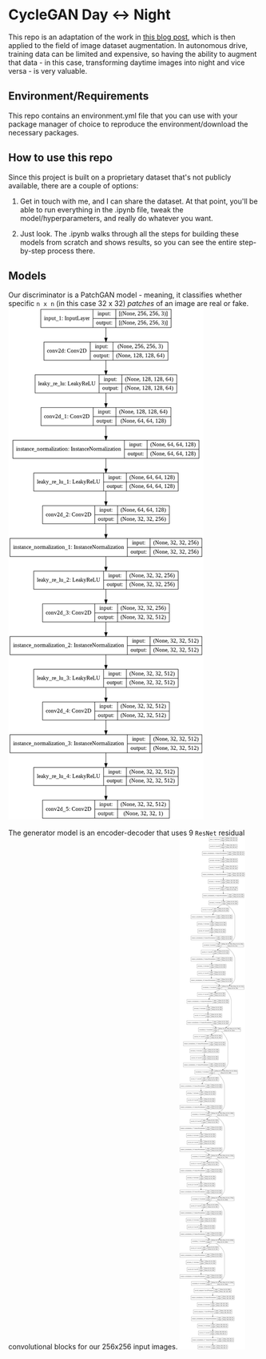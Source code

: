 # CycleGAN Day <-> Night

This repo is an adaptation of the work in [this blog post](https://machinelearningmastery.com/how-to-develop-cyclegan-models-from-scratch-with-keras/), which is then applied to the field of image dataset augmentation. In autonomous drive, training data can be limited and expensive, so having the ability to augment that data - in this case, transforming daytime images into night and vice versa - is very valuable.

## Environment/Requirements
This repo contains an environment.yml file that you can use with your package manager of choice to reproduce the environment/download the necessary packages.

## How to use this repo
Since this project is built on a proprietary dataset that's not publicly available, there are a couple of options:

1. Get in touch with me, and I can share the dataset. At that point, you'll be able to run everything in the .ipynb file, tweak the model/hyperparameters, and really do whatever you want.

2. Just look. The .ipynb walks through all the steps for building these models from scratch and shows results, so you can see the entire step-by-step process there.

## Models
Our discriminator is a PatchGAN model - meaning, it classifies whether specific `n x n` (in this case 32 x 32) *patches* of an image are real or fake.
![discriminator](https://github.com/mholmeslinder/CycleGAN-DaytoNight/blob/main/discriminator_model_plot.png)

The generator model is an encoder-decoder that uses 9 `ResNet` residual convolutional blocks for our 256x256 input images.
![generator](https://github.com/mholmeslinder/CycleGAN-DaytoNight/blob/main/generator_model_plot.png)

